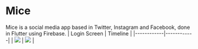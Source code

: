 # Mice
Mice is a social media app based in Twitter, Instagram and Facebook, done in Flutter using Firebase.
| Login Screen | Timeline |
|------------|------------|
| <img src="https://scontent.fpfb1-1.fna.fbcdn.net/v/t1.15752-9/197641086_4059686324154049_3988635003825808218_n.jpg?_nc_cat=106&ccb=1-3&_nc_sid=ae9488&_nc_eui2=AeF8QnsdxLDMJvZHupuHMrT-CblmYXv1-ucJuWZhe_X656tdXHN35Kd9LTq-IZlOCxvwKAVX9_-xsjFPe-0Xuv3E&_nc_ohc=SmPupEim5LQAX9PDFGB&_nc_ht=scontent.fpfb1-1.fna&oh=c038e9725cea02bbd7691869755b7ed8&oe=60E527E4"> |  <img src="https://scontent.fpfb1-1.fna.fbcdn.net/v/t1.15752-9/197439611_1502771270065578_4413374287890196645_n.jpg?_nc_cat=103&ccb=1-3&_nc_sid=ae9488&_nc_eui2=AeGOP-Hr6j3hrGBv6Cs6UNz4428S4JpqvELjbxLgmmq8QhOp-DCPRkI_Fg7jYIocqK366SwkwKvwgj8bfy_V7tqV&_nc_ohc=MEJd7h-qJNoAX8Wih61&_nc_ht=scontent.fpfb1-1.fna&oh=79127761326addd5f8a96de7bd07021c&oe=60E52BA0"> | 

